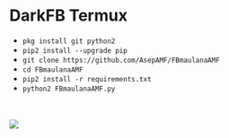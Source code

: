 # DarkFB Termux

<ul>
<li><code>pkg install git python2</code></li>
<li><code>pip2 install --upgrade pip</code></li>
<li><code>git clone https://github.com/AsepAMF/FBmaulanaAMF</code></li>
<li><code>cd FBmaulanaAMF</code></li>
<li><code>pip2 install -r requirements.txt</code></li>
<li><code>python2 FBmaulanaAMF.py</code></li>
</ul>
<br />
<br />
<img src="https://github.com/AsepAMF/FBmaulanaAMF/blob/master/Screenshot_2019-07-03-22-49-47-917_com.termux.png" />
